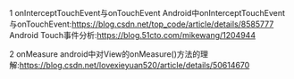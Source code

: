 1 onInterceptTouchEvent与onTouchEvent
Android中onInterceptTouchEvent与onTouchEvent:https://blog.csdn.net/top_code/article/details/8585777
Android Touch事件分析:https://blog.51cto.com/mikewang/1204944

2 onMeasure
android中对View的onMeasure()方法的理解:https://blog.csdn.net/lovexieyuan520/article/details/50614670